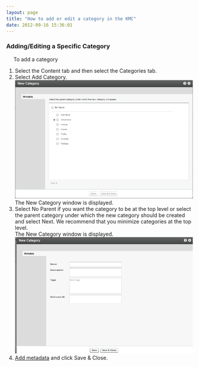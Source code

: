 ```yaml
---
layout: page
title: "How to add or edit a category in the KMC"
date: 2012-09-16 15:36:01
---
```


### Adding/Editing a Specific Category

<p class="Procedure mce-procedure">
       To add a category
</p>

1.  Select the Content tab and then select the Categories tab.
2.  Select Add Category.<img src="../../assets/702.img">
    The New Category window is displayed.
3.  Select No Parent if you want the category to be at the top level or select the parent category under which the new category should be created and select Next. We recommend that you minimize categories at the top level.   
    The New Category window is displayed.<img src="../../assets/699.img">
4.  <a href="{{site.url}}/documentation/Knowledge/how-add-metadata-category-kmc-0.html" target="_blank">Add metadata</a> and click Save & Close.